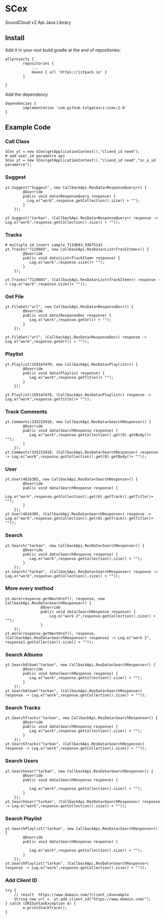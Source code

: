 # SCex
 SoundCloud v2 Api Java Library
## Install
Add it in your root build.gradle at the end of repositories:

	allprojects {
			repositories {
				...
				maven { url 'https://jitpack.io' }
			}
	
	}	

Add the dependency

	dependencies {
	        implementation 'com.github.tolgatasci:scex:2.0'
	}
	
## Example Code

### Call Class
	SCex yt = new SCex(getApplicationContext(),"cliend_id need");
	# add user_id parametre api
	SCex yt = new SCex(getApplicationContext(),"cliend_id need","sc_a_id parametre");
	
### Suggest
	yt.Suggest("Suggest", new CallbackApi.ResData<ResponseQuery>() {
            @Override
            public void data(ResponseQuery response) {
              Log.e("work",response.getCollection().size() + "");
            }
        });
		
	yt.Suggest("tarkan", (CallbackApi.ResData<ResponseQuery>) response -> Log.e("work",response.getCollection().size() + ""));
		
### Tracks

	# multiple id insert sample 7119603,93675143
	yt.Tracks("7119603", new CallbackApi.ResData<List<TrackItem>>() {
            @Override
            public void data(List<TrackItem> response) {
               Log.e("work",response.size()+ "");
            }
        });
		
	yt.Tracks("7119603", (CallbackApi.ResData<List<TrackItem>>) response -> Log.e("work",response.size()+ ""));	
### Get File
	yt.FileGet("url", new CallbackApi.ResData<ResponseDoc>() {
            @Override
            public void data(ResponseDoc response) {
               Log.e("work",response.getUrl() + "");
            }
        });
		
	yt.FileGet("url", (CallbackApi.ResData<ResponseDoc>) response -> Log.e("work",response.getUrl() + ""));
		
### Playlist
	yt.Playlist(159147470, new CallbackApi.ResData<Playlist>() {
            @Override
            public void data(Playlist response) {
               Log.e("work",response.getTitle()+ "");
            }
        });
		
	yt.Playlist(159147470, (CallbackApi.ResData<Playlist>) response -> Log.e("work",response.getTitle()+ ""));
	
### Track Comments
	yt.Comments(335233410, new CallbackApi.ResData<SearchResponse>() {
            @Override
            public void data(SearchResponse response) {
               Log.e("work",response.getCollection().get(0).getBody()+ "");
            }
        });		
	yt.Comments(335233410, (CallbackApi.ResData<SearchResponse>) response -> Log.e("work",response.getCollection().get(0).getBody()+ ""));
	
### User
	yt.User(4816305, new CallbackApi.ResData<SearchResponse>() {
            @Override
            public void data(SearchResponse response) {
               Log.e("work",response.getCollection().get(0).getTrack().getTitle()+ "");
            }
        });
	yt.User(4816305, (CallbackApi.ResData<SearchResponse>) response -> Log.e("work",response.getCollection().get(0).getTrack().getTitle()+ ""));
	
### Search
	yt.Search("tarkan", new CallbackApi.ResData<SearchResponse>() {
            @Override
            public void data(SearchResponse response) {
               Log.e("work",response.getCollection().size() + "");
            }
        });	
	yt.Search("tarkan", (CallbackApi.ResData<SearchResponse>) response -> Log.e("work",response.getCollection().size() + ""));
	
### More every method
	yt.more(response.getNextHref(), response, new CallbackApi.ResData<SearchResponse>() {
                    @Override
                    public void data(SearchResponse response) {
                        Log.e("work 2",response.getCollection().size() + "");
                    }
		});
	yt.more(response.getNextHref(), response, (CallbackApi.ResData<SearchResponse>) response1 -> Log.e("work 2", response1.getCollection().size() + ""));	
### Search Albums
	yt.SearchAlbum("tarkan", new CallbackApi.ResData<SearchResponse>() {
            @Override
            public void data(SearchResponse response) {
               Log.e("work",response.getCollection().size() + "");
            }
        });
	yt.SearchAlbum("tarkan", (CallbackApi.ResData<SearchResponse>) response -> Log.e("work",response.getCollection().size() + ""));
	
### Search Tracks
	yt.SearchTracks("tarkan", new CallbackApi.ResData<SearchResponse>() {
            @Override
            public void data(SearchResponse response) {
               Log.e("work",response.getCollection().size() + "");
            }
        });		
	yt.SearchTracks("tarkan", (CallbackApi.ResData<SearchResponse>) response -> Log.e("work",response.getCollection().size() + ""));
	
### Search Users		
	yt.SearchUser("tarkan", new CallbackApi.ResData<SearchResponse>() {
            @Override
            public void data(SearchResponse response) {

               Log.e("work",response.getCollection().size() + "");
            }
        });
	yt.SearchUser("tarkan", (CallbackApi.ResData<SearchResponse>) response -> Log.e("work",response.getCollection().size() + ""));
	
### Search Playlist		
	yt.SearchPlaylist("tarkan", new CallbackApi.ResData<SearchResponse>() {
            @Override
            public void data(SearchResponse response) {

               Log.e("work",response.getCollection().size() + "");
            }
        });
	yt.SearchPlaylist("tarkan", (CallbackApi.ResData<SearchResponse>) response -> Log.e("work",response.getCollection().size() + ""));
	
### Add Client ID
	try {
		// result  https://www.domain.com/?client_id=example
		String new_url =  yt.add_client_id("https://www.domain.com/");
    } catch (URISyntaxException e) {
            e.printStackTrace();
    }
